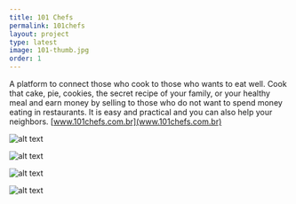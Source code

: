 ```yaml
---
title: 101 Chefs
permalink: 101chefs
layout: project
type: latest
image: 101-thumb.jpg
order: 1
---
```


A platform to connect those who cook to those who wants to eat well. Cook that cake, pie, cookies, the secret recipe of your family, or your healthy meal and earn money by selling to those who do not want to spend money eating in restaurants. It is easy and practical and you can also help your neighbors. [www.101chefs.com.br](www.101chefs.com.br)

![alt text](./uploads/101-a.jpg "Tela a")

![alt text](./uploads/101-b.jpg "Tela b")

![alt text](./uploads/101-c.jpg "Tela c")

![alt text](./uploads/101-d.jpg "Tela d")
